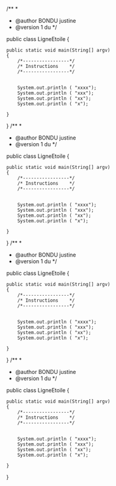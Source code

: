 /** 
 * 
 * @author BONDU justine
 * @version 1 du 
 */

public class LigneEtoile
{

	public static void main(String[] argv)
	{
		/*-----------------*/
		/* Instructions    */
		/*-----------------*/

		
	    System.out.println ( "xxxx");
	    System.out.println ( "xxx");
	    System.out.println ( "xx");
		System.out.println ( "x");
		
	}
}
/** 
 * 
 * @author BONDU justine
 * @version 1 du 
 */

public class LigneEtoile
{

	public static void main(String[] argv)
	{
		/*-----------------*/
		/* Instructions    */
		/*-----------------*/

		
	    System.out.println ( "xxxx");
	    System.out.println ( "xxx");
	    System.out.println ( "xx");
		System.out.println ( "x");
		
	}
}
/** 
 * 
 * @author BONDU justine
 * @version 1 du 
 */

public class LigneEtoile
{

	public static void main(String[] argv)
	{
		/*-----------------*/
		/* Instructions    */
		/*-----------------*/

		
	    System.out.println ( "xxxx");
	    System.out.println ( "xxx");
	    System.out.println ( "xx");
		System.out.println ( "x");
		
	}
}
/** 
 * 
 * @author BONDU justine
 * @version 1 du 
 */

public class LigneEtoile
{

	public static void main(String[] argv)
	{
		/*-----------------*/
		/* Instructions    */
		/*-----------------*/

		
		System.out.println ( "xxxx");
		System.out.println ( "xxx");
		System.out.println ( "xx");
		System.out.println ( "x");
		
	}
}

